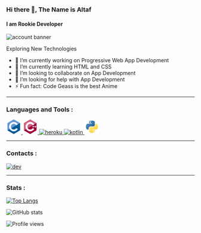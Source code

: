 ### Hi there 👋, The Name is Altaf
#### I am Rookie Developer
![account banner](https://user-images.githubusercontent.com/91909939/147485779-77e38c95-cb17-43ee-8b81-108a67903a1c.png)

Exploring New Technologies

- 🔭 I’m currently working on Progressive Web App Development 
- 🌱 I’m currently learning HTML and CSS
- 👯 I’m looking to collaborate on App Development 
- 🤔 I’m looking for help with App Development  
- ⚡ Fun fact: Code Geass is the best Anime 

<hr>

<h3 align="left">Languages and Tools :</h3>
<p align="left"> <a href="https://www.cprogramming.com/" target="_blank"> <img src="https://raw.githubusercontent.com/devicons/devicon/master/icons/c/c-original.svg" alt="c" width="40" height="40"/> </a> <a href="https://www.w3schools.com/cpp/" target="_blank"> <img src="https://raw.githubusercontent.com/devicons/devicon/master/icons/cplusplus/cplusplus-original.svg" alt="cplusplus" width="40" height="40"/> </a> <a href="https://heroku.com" target="_blank"> <img src="https://www.vectorlogo.zone/logos/heroku/heroku-icon.svg" alt="heroku" width="40" height="40"/> </a> <a href="https://kotlinlang.org" target="_blank"> <img src="https://www.vectorlogo.zone/logos/kotlinlang/kotlinlang-icon.svg" alt="kotlin" width="40" height="40"/> </a> <a href="https://www.python.org" target="_blank"> <img src="https://raw.githubusercontent.com/devicons/devicon/master/icons/python/python-original.svg" alt="python" width="40" height="40"/> </a> </p>


<hr>

<h3 align="left">Contacts :</h3>

  [<img src='https://cdn.jsdelivr.net/npm/simple-icons@3.0.1/icons/dev-dot-to.svg' alt='dev' height='40'>](https://dev.to/altaf01)  

<hr>

<h3 align="left">Stats :</h3>

[![Top Langs](https://github-readme-stats.vercel.app/api/top-langs/?username=Altaf-01)](https://github.com/anuraghazra/github-readme-stats)

![GitHub stats](https://github-readme-stats.vercel.app/api?username=Altaf-01&show_icons=true&count_private=true)  

![Profile views](https://gpvc.arturio.dev/Altaf-01)  

<!---
Altaf-01/Altaf-01 is a ✨ special ✨ repository because its `README.md` (this file) appears on your GitHub profile.
You can click the Preview link to take a look at your changes.
--->
